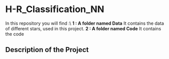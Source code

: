 # H-R_Classification_NN

In this repository you will find :\\
**1 : A folder named Data**
It contains the data of different stars, used in this project.
**2 : A folder named Code**
It contains the code

## Description of the Project
